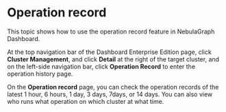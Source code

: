 # Operation record

This topic shows how to use the operation record feature in NebulaGraph Dashboard.

At the top navigation bar of the Dashboard Enterprise Edition page, click **Cluster Management**, and click **Detail** at the right of the target cluster, and on the left-side navigation bar, click **Operation Record** to enter the operation history page.

On the **Operation record** page, you can check the operation records of the latest 1 hour, 6 hours, 1 day, 3 days, 7days, or 14 days. You can also view who runs what operation on which cluster at what time.


